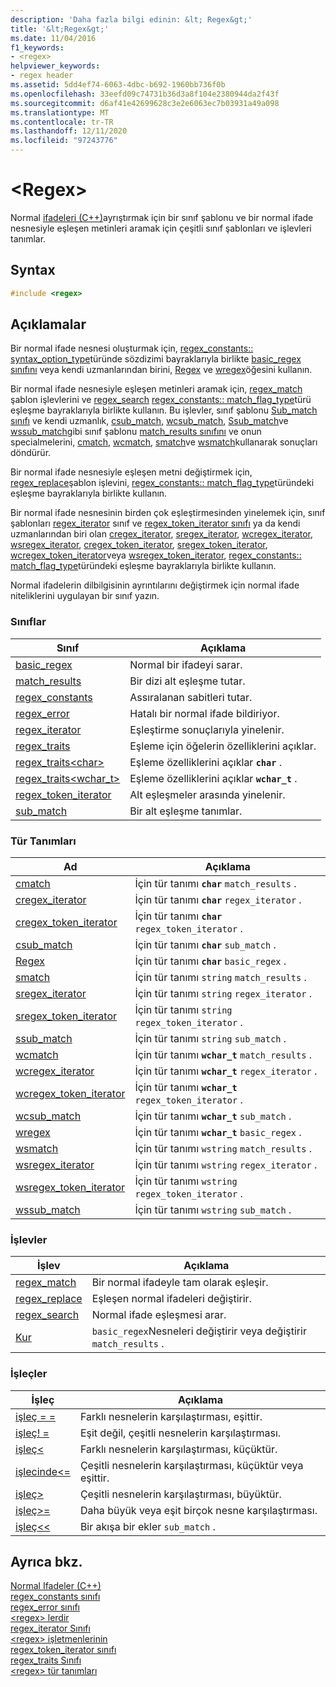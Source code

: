 ```yaml
---
description: 'Daha fazla bilgi edinin: &lt; Regex&gt;'
title: '&lt;Regex&gt;'
ms.date: 11/04/2016
f1_keywords:
- <regex>
helpviewer_keywords:
- regex header
ms.assetid: 5dd4ef74-6063-4dbc-b692-1960bb736f0b
ms.openlocfilehash: 33eefd09c74731b36d3a8f104e2380944da2f43f
ms.sourcegitcommit: d6af41e42699628c3e2e6063ec7b03931a49a098
ms.translationtype: MT
ms.contentlocale: tr-TR
ms.lasthandoff: 12/11/2020
ms.locfileid: "97243776"
---
```

# <a name="ltregexgt"></a>&lt;Regex&gt;

Normal [ifadeleri (C++)](../standard-library/regular-expressions-cpp.md)ayrıştırmak için bir sınıf şablonu ve bir normal ifade nesnesiyle eşleşen metinleri aramak için çeşitli sınıf şablonları ve işlevleri tanımlar.

## <a name="syntax"></a>Syntax

```cpp
#include <regex>
```

## <a name="remarks"></a>Açıklamalar

Bir normal ifade nesnesi oluşturmak için, [regex_constants:: syntax_option_type](../standard-library/regex-constants-class.md#syntax_option_type)türünde sözdizimi bayraklarıyla birlikte [basic_regex sınıfını](../standard-library/basic-regex-class.md) veya kendi uzmanlarından birini, [Regex](../standard-library/regex-typedefs.md#regex) ve [wregex](../standard-library/regex-typedefs.md#wregex)öğesini kullanın.

Bir normal ifade nesnesiyle eşleşen metinleri aramak için, [regex_match](../standard-library/regex-functions.md#regex_match) şablon işlevlerini ve [regex_search](../standard-library/regex-functions.md#regex_search) [regex_constants:: match_flag_type](../standard-library/regex-constants-class.md#match_flag_type)türü eşleşme bayraklarıyla birlikte kullanın. Bu işlevler, sınıf şablonu [Sub_match sınıfı](../standard-library/sub-match-class.md) ve kendi uzmanlık, [csub_match](../standard-library/regex-typedefs.md#csub_match), [wcsub_match](../standard-library/regex-typedefs.md#wcsub_match), [Ssub_match](../standard-library/regex-typedefs.md#ssub_match)ve [wssub_match](../standard-library/regex-typedefs.md#wssub_match)gibi sınıf şablonu [match_results sınıfını](../standard-library/match-results-class.md) ve onun specialmelerini, [cmatch](../standard-library/regex-typedefs.md#cmatch), [wcmatch](../standard-library/regex-typedefs.md#wcmatch), [smatch](../standard-library/regex-typedefs.md#smatch)ve [wsmatch](../standard-library/regex-typedefs.md#wsmatch)kullanarak sonuçları döndürür.

Bir normal ifade nesnesiyle eşleşen metni değiştirmek için, [regex_replace](../standard-library/regex-functions.md#regex_replace)şablon işlevini, [regex_constants:: match_flag_type](../standard-library/regex-constants-class.md#match_flag_type)türündeki eşleşme bayraklarıyla birlikte kullanın.

Bir normal ifade nesnesinin birden çok eşleştirmesinden yinelemek için, sınıf şablonları [regex_iterator](../standard-library/regex-iterator-class.md) sınıf ve [regex_token_iterator sınıfı](../standard-library/regex-token-iterator-class.md) ya da kendi uzmanlarından biri olan [cregex_iterator](../standard-library/regex-typedefs.md#cregex_iterator), [sregex_iterator](../standard-library/regex-typedefs.md#sregex_iterator), [wcregex_iterator](../standard-library/regex-typedefs.md#wcregex_iterator), [wsregex_iterator](../standard-library/regex-typedefs.md#wsregex_iterator), [cregex_token_iterator](../standard-library/regex-typedefs.md#cregex_token_iterator), [sregex_token_iterator](../standard-library/regex-typedefs.md#sregex_token_iterator), [wcregex_token_iterator](../standard-library/regex-typedefs.md#wcregex_token_iterator)veya [wsregex_token_iterator](../standard-library/regex-typedefs.md#wsregex_token_iterator), [regex_constants:: match_flag_type](../standard-library/regex-constants-class.md#match_flag_type)türündeki eşleşme bayraklarıyla birlikte kullanın.

Normal ifadelerin dilbilgisinin ayrıntılarını değiştirmek için normal ifade niteliklerini uygulayan bir sınıf yazın.

### <a name="classes"></a>Sınıflar

|Sınıf|Açıklama|
|-|-|
|[basic_regex](../standard-library/basic-regex-class.md)|Normal bir ifadeyi sarar.|
|[match_results](../standard-library/match-results-class.md)|Bir dizi alt eşleşme tutar.|
|[regex_constants](../standard-library/regex-constants-class.md)|Assıralanan sabitleri tutar.|
|[regex_error](../standard-library/regex-error-class.md)|Hatalı bir normal ifade bildiriyor.|
|[regex_iterator](../standard-library/regex-iterator-class.md)|Eşleştirme sonuçlarıyla yinelenir.|
|[regex_traits](../standard-library/regex-traits-class.md)|Eşleme için öğelerin özelliklerini açıklar.|
|[regex_traits\<char>](../standard-library/regex-traits-char-class.md)|Eşleme özelliklerini açıklar **`char`** .|
|[regex_traits<wchar_t>](../standard-library/regex-traits-wchar-t-class.md)|Eşleme özelliklerini açıklar **`wchar_t`** .|
|[regex_token_iterator](../standard-library/regex-token-iterator-class.md)|Alt eşleşmeler arasında yinelenir.|
|[sub_match](../standard-library/sub-match-class.md)|Bir alt eşleşme tanımlar.|

### <a name="type-definitions"></a>Tür Tanımları

|Ad|Açıklama|
|-|-|
|[cmatch](../standard-library/regex-typedefs.md#cmatch)|İçin tür tanımı **`char`** `match_results` .|
|[cregex_iterator](../standard-library/regex-typedefs.md#cregex_iterator)|İçin tür tanımı **`char`** `regex_iterator` .|
|[cregex_token_iterator](../standard-library/regex-typedefs.md#cregex_token_iterator)|İçin tür tanımı **`char`** `regex_token_iterator` .|
|[csub_match](../standard-library/regex-typedefs.md#csub_match)|İçin tür tanımı **`char`** `sub_match` .|
|[Regex](../standard-library/regex-typedefs.md#regex)|İçin tür tanımı **`char`** `basic_regex` .|
|[smatch](../standard-library/regex-typedefs.md#smatch)|İçin tür tanımı `string` `match_results` .|
|[sregex_iterator](../standard-library/regex-typedefs.md#sregex_iterator)|İçin tür tanımı `string` `regex_iterator` .|
|[sregex_token_iterator](../standard-library/regex-typedefs.md#sregex_token_iterator)|İçin tür tanımı `string` `regex_token_iterator` .|
|[ssub_match](../standard-library/regex-typedefs.md#ssub_match)|İçin tür tanımı `string` `sub_match` .|
|[wcmatch](../standard-library/regex-typedefs.md#wcmatch)|İçin tür tanımı **`wchar_t`** `match_results` .|
|[wcregex_iterator](../standard-library/regex-typedefs.md#wcregex_iterator)|İçin tür tanımı **`wchar_t`** `regex_iterator` .|
|[wcregex_token_iterator](../standard-library/regex-typedefs.md#wcregex_token_iterator)|İçin tür tanımı **`wchar_t`** `regex_token_iterator` .|
|[wcsub_match](../standard-library/regex-typedefs.md#wcsub_match)|İçin tür tanımı **`wchar_t`** `sub_match` .|
|[wregex](../standard-library/regex-typedefs.md#wregex)|İçin tür tanımı **`wchar_t`** `basic_regex` .|
|[wsmatch](../standard-library/regex-typedefs.md#wsmatch)|İçin tür tanımı `wstring` `match_results` .|
|[wsregex_iterator](../standard-library/regex-typedefs.md#wsregex_iterator)|İçin tür tanımı `wstring` `regex_iterator` .|
|[wsregex_token_iterator](../standard-library/regex-typedefs.md#wsregex_token_iterator)|İçin tür tanımı `wstring` `regex_token_iterator` .|
|[wssub_match](../standard-library/regex-typedefs.md#wssub_match)|İçin tür tanımı `wstring` `sub_match` .|

### <a name="functions"></a>İşlevler

|İşlev|Açıklama|
|-|-|
|[regex_match](../standard-library/regex-functions.md#regex_match)|Bir normal ifadeyle tam olarak eşleşir.|
|[regex_replace](../standard-library/regex-functions.md#regex_replace)|Eşleşen normal ifadeleri değiştirir.|
|[regex_search](../standard-library/regex-functions.md#regex_search)|Normal ifade eşleşmesi arar.|
|[Kur](../standard-library/regex-functions.md#swap)|`basic_regex`Nesneleri değiştirir veya değiştirir `match_results` .|

### <a name="operators"></a>İşleçler

|İşleç|Açıklama|
|-|-|
|[işleç = =](../standard-library/regex-operators.md#op_eq_eq)|Farklı nesnelerin karşılaştırması, eşittir.|
|[işleç! =](../standard-library/regex-operators.md#op_neq)|Eşit değil, çeşitli nesnelerin karşılaştırması.|
|[işleç<](../standard-library/regex-operators.md#op_lt)|Farklı nesnelerin karşılaştırması, küçüktür.|
|[işlecinde\<=](../standard-library/regex-operators.md#op_gt_eq)|Çeşitli nesnelerin karşılaştırması, küçüktür veya eşittir.|
|[işleç>](../standard-library/regex-operators.md#op_gt)|Çeşitli nesnelerin karşılaştırması, büyüktür.|
|[işleç>=](../standard-library/regex-operators.md#op_gt_eq)|Daha büyük veya eşit birçok nesne karşılaştırması.|
|[işleç<<](../standard-library/regex-operators.md#op_lt_lt)|Bir akışa bir ekler `sub_match` .|

## <a name="see-also"></a>Ayrıca bkz.

[Normal Ifadeler (C++)](../standard-library/regular-expressions-cpp.md)\
[regex_constants sınıfı](../standard-library/regex-constants-class.md)\
[regex_error sınıfı](../standard-library/regex-error-class.md)\
[\<regex> lerdir](../standard-library/regex-functions.md)\
[regex_iterator Sınıfı](../standard-library/regex-iterator-class.md)\
[\<regex> işletmenlerinin](../standard-library/regex-operators.md)\
[regex_token_iterator sınıfı](../standard-library/regex-token-iterator-class.md)\
[regex_traits Sınıfı](../standard-library/regex-traits-class.md)\
[\<regex> tür tanımları](../standard-library/regex-typedefs.md)
